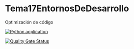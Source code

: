 # Tema17EntornosDeDesarrollo
Optimización de código

[![Python application](https://github.com/cma0022/Tema17EntornosDeDesarrollo/actions/workflows/python-app.yml/badge.svg)](https://github.com/cma0022/Tema17EntornosDeDesarrollo/actions/workflows/python-app.yml)

[![Quality Gate Status](https://sonarcloud.io/api/project_badges/measure?project=cma0022_Tema17EntornosDeDesarrollo&metric=alert_status)](https://sonarcloud.io/summary/new_code?id=cma0022_Tema17EntornosDeDesarrollo)
